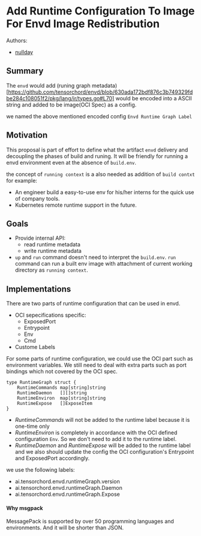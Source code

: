 # Add Runtime Configuration To Image For Envd Image Redistribution
Authors:
- [nullday](https://github.com/aseaday)

## Summary

The `envd` would add (runing graph metadata)[https://github.com/tensorchord/envd/blob/630ada172bdf876c3b749329fdbe284c108051f2/pkg/lang/ir/types.go#L70] would be encoded into a ASCII string and added to be image(OCI Spec) as a config. 

we named the above mentioned encoded config `Envd Runtime Graph Label`

## Motivation

This proposal is part of effort to define what the artifact `envd` delivery and decoupling the phases of build and runing. It will be friendly for running a envd environment even at the absence of `build.env`.

the concept of `running context` is a also needed as addition of `build contxt` for example:

- An engineer build a easy-to-use env for his/her interns for the quick use of company tools.
- Kubernetes remote runtime support in the future.

## Goals
- Provide internal API:
    - read runtime metadata
    - write runtime metadata
- `up` and `run` command doesn't need to interpret the `build.env`. `run` command can run a built env image with attachment of current working directory as `running context`.

## Implementations

There are two parts of runtime configuration that can be used in envd.
- OCI sepecifications specific:
    - ExposedPort
    - Entrypoint
    - Env
    - Cmd
- Custome Labels

For some parts of runtime configuration, we could use the OCI part such as environment variables. We still need to deal with extra parts such as port bindings which not covered by the OCI spec.

```golang
type RuntimeGraph struct {
	RuntimeCommands map[string]string
	RuntimeDaemon   [][]string
	RuntimeEnviron  map[string]string
	RuntimeExpose   []ExposeItem
}
```

- *RuntimeCommands* will not be added to the runtime label because it is one-time only
- *RuntimeEnviron* is completely in accordance with the OCI defined configuration `Env`. So we don't need to add it to the runtime label.
- *RuntimeDaemon* and *RuntimeExpose* will be added to the runtime label and we also should update the config the OCI configuration's Entrypoint and ExposedPort accordingly.

we use the following labels:

- ai.tensorchord.envd.runtimeGraph.version
- ai.tensorchord.envd.runtimeGraph.Daemon
- ai.tensorchord.envd.runtimeGraph.Expose


#### Why msgpack

MessagePack is supported by over 50 programming languages and environments. And it will be shorter than JSON.